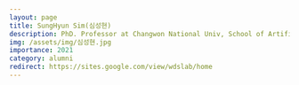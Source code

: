 ```yaml
---
layout: page
title: SungHyun Sim(심성현)
description: PhD. Professor at Changwon National Univ, School of Artificial Intelligence Convergence Engineering
img: /assets/img/심성현.jpg
importance: 2021
category: alumni
redirect: https://sites.google.com/view/wdslab/home
---
```

